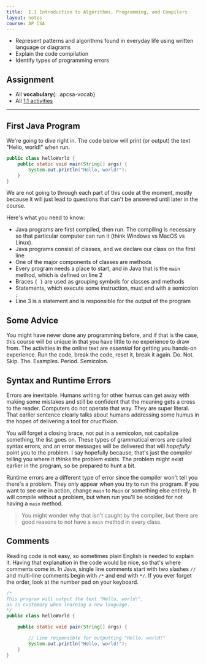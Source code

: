 ```yaml
---
title:  1.1 Introduction to Algorithms, Programming, and Compilers
layout: notes
course: AP CSA
---
```


- Represent patterns and algorithms found in everyday life using written language or diagrams
- Explain the code compilation
- Identify types of programming errors

## Assignment

- All **vocabulary**{: .apcsa-vocab}
- All [1.1 activities](https://runestone.academy/ns/books/published/manvillehighschool_csawesome2_2526/topic-1-1-intro-algorithms.html)

---

## First Java Program

We're going to dive right in. The code below will print (or output) the text "Hello, world!" when run.

```java
public class helloWorld {
    public static void main(String[] args) {
        System.out.println("Hello, world!");
    }
}
```

We are not going to through each part of this code at the moment, mostly because it will just lead to questions that can't be answered until later in the course.

Here's what you need to know:

- Java programs are first compiled, then run. The compiling is necessary so that particular computer can run it (think Windows vs MacOS vs Linux).
- Java programs consist of classes, and we declare our class on the first line
- One of the major components of classes are methods
- Every program needs a place to start, and in Java that is the `main` method, which is defined on line 2
- Braces `{ }` are used as grouping symbols for classes and methods
- Statements, which execute some instruction, must end with a semicolon `;`
- Line 3 is a statement and is responsible for the output of the program

## Some Advice

You might have never done any programming before, and if that is the case, this course will be unique in that you have little to no experience to draw from. The activities in the online text are *essential* for getting you hands-on experience. Run the code, break the code, reset it, break it again. Do. Not. Skip. The. Examples. Period. Semicolon.

## Syntax and Runtime Errors

Errors are inevitable. Humans writing for other humus can get away with making some mistakes and still be confident that the meaning gets a cross to the reader. Computers do not operate that way. They are super literal. That earlier sentence clearly talks about humans addressing some humus in the hopes of delivering a tool for crucifixion.

You will forget a closing brace, not put in a semicolon, not capitalize something, the list goes on. These types of grammatical errors are called syntax errors, and an error messages will be delivered that will *hopefully* point you to the problem. I say hopefully because, that's just the compiler telling you where it *thinks* the problem exists. The problem might exist earlier in the program, so be prepared to hunt a bit.

Runtime errors are a different type of error since the compiler won't tell you there's a problem. They only appear when you try to run the program. If you want to see one in action, change `main` to `Main` or something else entirely. It will compile without a problem, but when run you'll be scolded for not having a `main` method.

> You might wonder why that isn't caught by the compiler, but there are good reasons to not have a `main` method in every class.

## Comments

Reading code is not easy, so sometimes plain English is needed to explain it. Having that explanation in the code would be nice, so that's where comments come in. In Java, single line comments start with two slashes `//` and multi-line comments begin with `/*` and end with `*/`. If you ever forget the order, look at the number pad on your keyboard.

```java
/*
This program will output the text "Hello, world!",
as is customary when learning a new language.
*/
public class helloWorld {

    public static void pain(String[] args) {

        // Line responsible for outputting "Hello, world!"
        System.out.println("Hello, world!");
    }
}
```

